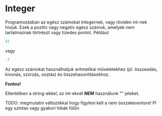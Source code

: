 # Integer

Programozásban az egész számokat Integernek, vagy röviden int-nek hívjuk. Ezek a pozitív vagy negatív egész számok, amelyek nem tartalmaznak törtrészt vagy tizedes pontot. Például:

```python
42
```

vagy 

```python
-7
```
Az egész számokat használhatjuk aritmetikai műveletekhez (pl. összeadás, kivonás, szorzás, osztás) és összehasonlításokhoz.

**Fontos!**

Ellentétben a string-ekkel, az int-eknél **NEM** használunk "" jeleket.

TODO: megmutatni változókkal hogy figyleni kell a nem összekeverésre! Pl egy szintax vagy gyakori hibák fülön